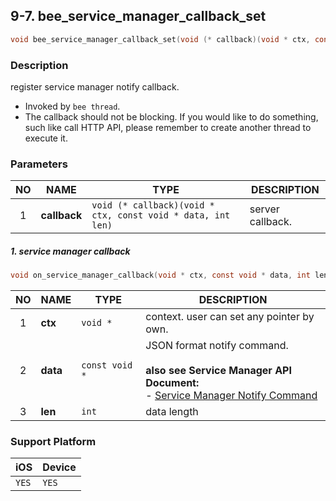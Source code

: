 ## 9-7. bee_service_manager_callback_set

```c
void bee_service_manager_callback_set(void (* callback)(void * ctx, const void * data, int len));
```

### Description

register service manager notify callback.

* Invoked by `bee thread`.
* The callback should not be blocking. If you would like to do something, such like call HTTP API, please remember to create another thread to execute it.

### Parameters

| NO | NAME | TYPE | DESCRIPTION |
| :---: | --- | --- | --- |
| 1 | **callback** | `void (* callback)(void * ctx, const void * data, int len)` | server callback. |

##### 1. service manager callback

```c
void on_service_manager_callback(void * ctx, const void * data, int len)
```

| NO | NAME | TYPE | DESCRIPTION |
| :---: | --- | --- | --- |
| 1 | **ctx** | `void *` | context. user can set any pointer by own. |
| 2 | **data** | `const void *` | JSON format notify command.<br><br> **also see Service Manager API Document:**<br> - [Service Manager Notify Command](https://docs.google.com/a/gemteks.com/document/d/1Uj-KaWO-g2ByggA5gXyg34DnLD9xTDKpS4ACJ7Kqxlg/edit) | |
| 3 | **len** | `int` | data length |

### Support Platform

| iOS | Device |
| --- | --- |
| `YES` | `YES` |
